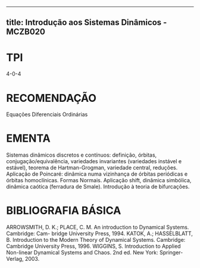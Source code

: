 
---
title: Introdução aos Sistemas Dinâmicos - MCZB020 
---

# TPI

4-0-4

# RECOMENDAÇÃO

Equações Diferenciais Ordinárias

# EMENTA

Sistemas dinâmicos discretos e contínuos: definição, órbitas, conjugação/equivalência, variedades invariantes (variedades instável e estável), teorema de Hartman-Grogman, variedade central, reduções. Aplicação de Poincaré: dinâmica numa vizinhança de órbitas periódicas e órbitas homoclínicas. Formas Normais. Aplicação shift, dinâmica simbólica, dinâmica caótica (ferradura de Smale). Introdução à teoria de bifurcações.

# BIBLIOGRAFIA BÁSICA

ARROWSMITH, D. K.; PLACE, C. M. An introduction to Dynamical Systems. Cambridge: Cam- bridge University Press, 1994.
KATOK, A.; HASSELBLATT, B. Introduction to the Modern Theory of Dynamical Systems. Cambridge: Cambridge University Press, 1996.
WIGGINS, S. Introduction to Applied Non-linear Dynamical Systems and Chaos. 2nd ed. New York: Springer-Verlag, 2003.
        
